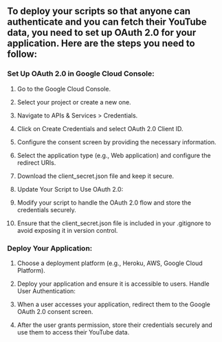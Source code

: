 ## To deploy your scripts so that anyone can authenticate and you can fetch their YouTube data, you need to set up OAuth 2.0 for your application. Here are the steps you need to follow:

### Set Up OAuth 2.0 in Google Cloud Console:

1. Go to the Google Cloud Console.
2. Select your project or create a new one.
3. Navigate to APIs & Services > Credentials.
4. Click on Create Credentials and select OAuth 2.0 Client ID.
5. Configure the consent screen by providing the necessary information.
6. Select the application type (e.g., Web application) and configure the redirect URIs.
7. Download the client_secret.json file and keep it secure.
8. Update Your Script to Use OAuth 2.0:

9. Modify your script to handle the OAuth 2.0 flow and store the credentials securely.
10. Ensure that the client_secret.json file is included in your .gitignore to avoid exposing it in version control.

### Deploy Your Application:

1. Choose a deployment platform (e.g., Heroku, AWS, Google Cloud Platform).
2. Deploy your application and ensure it is accessible to users.
Handle User Authentication:

3.  When a user accesses your application, redirect them to the Google OAuth 2.0 consent screen.
4.  After the user grants permission, store their credentials securely and use them to access their YouTube data.
